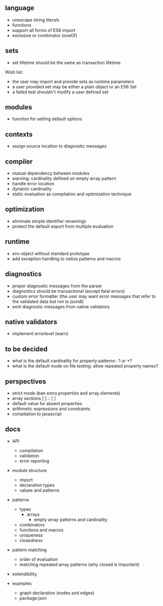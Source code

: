 ## language

- unescape string literals
- functions
- support all forms of ES6 import
- exclusive or combinator (oneOf)

## sets

- set lifetime should be the same as transaction lifetime

Wish list:
- the user may import and provide sets as runtime parameters
- a user provided set may be either a plain object or an ES6 Set
- a failed test shouldn't modify a user defined set

## modules

- function for setting default options

## contexts

- assign source location to diagnostic messages

## compiler

- mutual dependency between modules
- warning: cardinality defined on empty array pattern
- handle error location
- dynamic cardinality
- static evaluation as compilation and optimization technique

## optimization

- eliminate simple identifier renamings
- protect the default export from multiple evaluation

## runtime

- env object without standard prototype
- add exception handling to native patterns and macros

## diagnostics

- proper diagnostic messages from the parser
- diagnostics should be transactional (except fatal errors)
- custom error formatter (the user may want error messages that refer to the 
  validated data but not to jsondl)
- emit diagnostic messages from native validators

## native validators

- implement errorlevel (warn)

## to be decided

- what is the default cardinality for property patterns : 1 or +?
- what is the default mode on file testing: allow repeated property names?

## perspectives

- strict mode (ban extra properties and array elements)
- array sections [ ] :: [ ]
- default value for absent properties
- arithmetic expressions and constraints
- compilation to javascript

## docs

- API
  - compilation
  - validation
  - error reporting

- module structure
  - import
  - declaration types
  - values and patterns


- patterns
  - types
    - arrays
      - empty array patterns and cardinality  
  - combinators
  - functions and macros
  - uniqueness
  - closedness

- pattern matching
  - order of evaluation
  - matching repeated array patterns (why closed is important)

- extendibility

- examples
  - graph declaration (nodes and edges)
  - package.json
